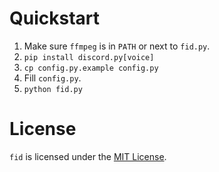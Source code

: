Quickstart
==========
1. Make sure `ffmpeg` is in `PATH` or next to `fid.py`.
1. `pip install discord.py[voice]`
2. `cp config.py.example config.py`
3. Fill `config.py`.
4. `python fid.py`

License
=======
`fid` is licensed under the [MIT License].

[MIT License]:        https://github.com/Eetsi123/fid/blob/master/LICENSE
